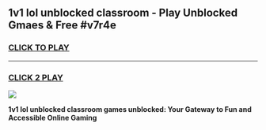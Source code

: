 
## 1v1 lol unblocked classroom - Play Unblocked Gmaes & Free #v7r4e
<h3>
<a href="https://news.freeplayer.one?title=1v1_lol_unblocked_classroom&ref=24F">CLICK TO PLAY</a></h3>
<hr>

<h3>
<a href="https://news.freeplayer.one?title=1v1_lol_unblocked_classroom&ref=24F">CLICK 2 PLAY</a>
  
</h3>

<a href="https://news.freeplayer.one?title=1v1_lol_unblocked_classroom&ref=24F/"><img src="https://clearcache.store/games.png"></a>


**1v1 lol unblocked classroom games unblocked: Your Gateway to Fun and Accessible Online Gaming**
